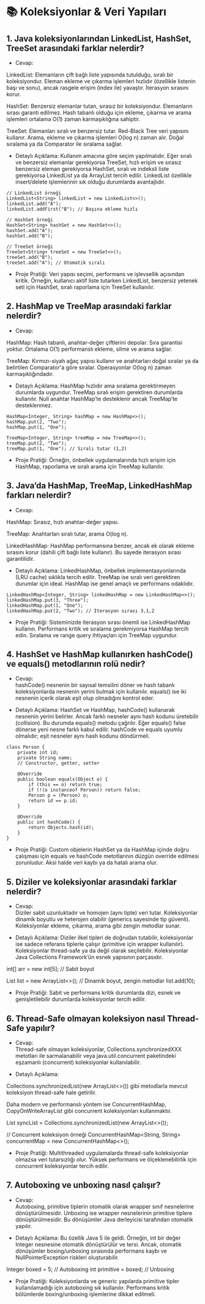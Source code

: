 # 📚 Koleksiyonlar & Veri Yapıları

## 1. Java koleksiyonlarından LinkedList, HashSet, TreeSet arasındaki farklar nelerdir?
- Cevap:  

LinkedList: Elemanların çift bağlı liste yapısında tutulduğu, sıralı bir koleksiyondur. Eleman ekleme ve çıkarma işlemleri hızlıdır (özellikle listenin başı ve sonu), ancak rasgele erişim (index ile) yavaştır. İterasyon sırasını korur.

HashSet: Benzersiz elemanlar tutan, sırasız bir koleksiyondur. Elemanların sırası garanti edilmez. Hash tabanlı olduğu için ekleme, çıkarma ve arama işlemleri ortalama O(1) zaman karmaşıklığına sahiptir.

TreeSet: Elemanları sıralı ve benzersiz tutar. Red-Black Tree veri yapısını kullanır. Arama, ekleme ve çıkarma işlemleri O(log n) zaman alır. Doğal sıralama ya da Comparator ile sıralama sağlar.

- Detaylı Açıklama:
Kullanım amacına göre seçim yapılmalıdır. Eğer sıralı ve benzersiz elemanlar gerekiyorsa TreeSet, hızlı erişim ve sırasız benzersiz eleman gerekiyorsa HashSet, sıralı ve indeksli liste gerekiyorsa LinkedList ya da ArrayList tercih edilir. LinkedList özellikle insert/delete işlemlerinin sık olduğu durumlarda avantajlıdır.

```
// LinkedList örneği
LinkedList<String> linkedList = new LinkedList<>();
linkedList.add("A");
linkedList.addFirst("B"); // Başına ekleme hızlı

// HashSet örneği
HashSet<String> hashSet = new HashSet<>();
hashSet.add("A");
hashSet.add("B");

// TreeSet örneği
TreeSet<String> treeSet = new TreeSet<>();
treeSet.add("B");
treeSet.add("A"); // Otomatik sıralı
```
- Proje Pratiği:
Veri yapısı seçimi, performans ve işlevsellik açısından kritik. Örneğin, kullanıcı aktif liste tutarken LinkedList, benzersiz yetenek seti için HashSet, sıralı raporlama için TreeSet kullanılır.

## 2. HashMap ve TreeMap arasındaki farklar nelerdir?
- Cevap:  

HashMap: Hash tabanlı, anahtar-değer çiftlerini depolar. Sıra garantisi yoktur. Ortalama O(1) performanslı ekleme, silme ve arama sağlar.

TreeMap: Kırmızı-siyah ağaç yapısı kullanır ve anahtarları doğal sıralar ya da belirtilen Comparator'a göre sıralar. Operasyonlar O(log n) zaman karmaşıklığındadır.

- Detaylı Açıklama:
HashMap hızlıdır ama sıralama gerektirmeyen durumlarda uygundur. TreeMap sıralı erişim gerektiren durumlarda kullanılır. Null anahtar HashMap’te desteklenir ancak TreeMap’te desteklenmez.
```
HashMap<Integer, String> hashMap = new HashMap<>();
hashMap.put(2, "Two");
hashMap.put(1, "One");

TreeMap<Integer, String> treeMap = new TreeMap<>();
treeMap.put(2, "Two");
treeMap.put(1, "One"); // Sıralı tutar (1,2)
```

- Proje Pratiği:
Örneğin, önbellek uygulamalarında hızlı erişim için HashMap, raporlama ve sıralı arama için TreeMap kullanılır.

## 3. Java’da HashMap, TreeMap, LinkedHashMap farkları nelerdir?
- Cevap:  

HashMap: Sırasız, hızlı anahtar-değer yapısı.

TreeMap: Anahtarları sıralı tutar, arama O(log n).

LinkedHashMap: HashMap performansına benzer, ancak ek olarak ekleme sırasını korur (dahili çift bağlı liste kullanır). Bu sayede iterasyon sırası garantilidir.

- Detaylı Açıklama:
LinkedHashMap, önbellek implementasyonlarında (LRU cache) sıklıkla tercih edilir. TreeMap ise sıralı veri gerektiren durumlar için ideal. HashMap ise genel amaçlı ve performans odaklıdır.

```
LinkedHashMap<Integer, String> linkedHashMap = new LinkedHashMap<>();
linkedHashMap.put(3, "Three");
linkedHashMap.put(1, "One");
linkedHashMap.put(2, "Two"); // Iterasyon sırası 3,1,2
```

- Proje Pratiği:
Sisteminizde iterasyon sırası önemli ise LinkedHashMap kullanın. Performans kritik ve sıralama gerekmiyorsa HashMap tercih edin. Sıralama ve range query ihtiyaçları için TreeMap uygundur.

## 4. HashSet ve HashMap kullanırken hashCode() ve equals() metodlarının rolü nedir?
- Cevap:  
hashCode() nesnenin bir sayısal temsilini döner ve hash tabanlı koleksiyonlarda nesnenin yerini bulmak için kullanılır. equals() ise iki nesnenin içerik olarak eşit olup olmadığını kontrol eder.

- Detaylı Açıklama:
HashSet ve HashMap, hashCode() kullanarak nesnenin yerini belirler. Ancak farklı nesneler aynı hash kodunu üretebilir (collision). Bu durumda equals() metodu çağrılır. Eğer equals() false dönerse yeni nesne farklı kabul edilir. hashCode ve equals uyumlu olmalıdır; eşit nesneler aynı hash kodunu döndürmeli.

```
class Person {
    private int id;
    private String name;
    // Constructor, getter, setter

    @Override
    public boolean equals(Object o) {
        if (this == o) return true;
        if (!(o instanceof Person)) return false;
        Person p = (Person) o;
        return id == p.id;
    }

    @Override
    public int hashCode() {
        return Objects.hash(id);
    }
}
```
- Proje Pratiği:
Custom objelerin HashSet ya da HashMap içinde doğru çalışması için equals ve hashCode metotlarının düzgün override edilmesi zorunludur. Aksi halde veri kaybı ya da hatalı arama olur.

## 5. Diziler ve koleksiyonlar arasındaki farklar nelerdir?
- Cevap:  
Diziler sabit uzunluktadır ve homojen (aynı tipte) veri tutar. Koleksiyonlar dinamik boyutlu ve heterojen olabilir (generics sayesinde tip güvenli). Koleksiyonlar ekleme, çıkarma, arama gibi zengin metodlar sunar.

- Detaylı Açıklama:
Diziler ilkel tipleri de doğrudan tutabilir, koleksiyonlar ise sadece referans tiplerle çalışır (primitive için wrapper kullanılır). Koleksiyonlar thread-safe ya da değil olarak seçilebilir. Koleksiyonlar Java Collections Framework’ün esnek yapısının parçasıdır.

int[] arr = new int[5]; // Sabit boyut

List<Integer> list = new ArrayList<>(); // Dinamik boyut, zengin metodlar
list.add(10);
- Proje Pratiği:
Sabit ve performans kritik durumlarda dizi, esnek ve genişletilebilir durumlarda koleksiyonlar tercih edilir.

## 6. Thread-Safe olmayan koleksiyon nasıl Thread-Safe yapılır?
- Cevap:  
Thread-safe olmayan koleksiyonlar, Collections.synchronizedXXX metotları ile sarmalanabilir veya java.util.concurrent paketindeki eşzamanlı (concurrent) koleksiyonlar kullanılabilir.

- Detaylı Açıklama:

Collections.synchronizedList(new ArrayList<>()) gibi metodlarla mevcut koleksiyon thread-safe hale getirilir.

Daha modern ve performanslı yöntem ise ConcurrentHashMap, CopyOnWriteArrayList gibi concurrent koleksiyonları kullanmaktır.

List<String> syncList = Collections.synchronizedList(new ArrayList<>());

// Concurrent koleksiyon örneği
ConcurrentHashMap<String, String> concurrentMap = new ConcurrentHashMap<>();
- Proje Pratiği:
Multithreaded uygulamalarda thread-safe koleksiyonlar olmazsa veri tutarsızlığı olur. Yüksek performans ve ölçeklenebilirlik için concurrent koleksiyonlar tercih edilir.

## 7. Autoboxing ve unboxing nasıl çalışır?
- Cevap:  
Autoboxing, primitive tiplerin otomatik olarak wrapper sınıf nesnelerine dönüştürülmesidir. Unboxing ise wrapper nesnelerinin primitive tiplere dönüştürülmesidir. Bu dönüşümler Java derleyicisi tarafından otomatik yapılır.

- Detaylı Açıklama:
Bu özellik Java 5 ile geldi. Örneğin, int bir değer Integer nesnesine otomatik dönüştürülür ve tersi. Ancak, otomatik dönüşümler boxing/unboxing sırasında performans kaybı ve NullPointerException riskleri oluşturabilir.

Integer boxed = 5; // Autoboxing
int primitive = boxed; // Unboxing
- Proje Pratiği:
Koleksiyonlarda ve generic yapılarda primitive tipler kullanılamadığı için autoboxing sık kullanılır. Performans kritik bölümlerde boxing/unboxing işlemlerine dikkat edilmeli.
